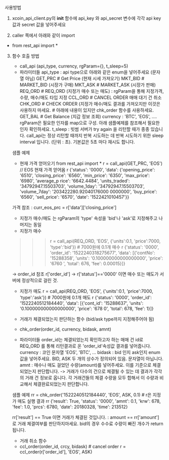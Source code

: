 ﻿사용방법


1) xcoin_api_client.py의 __init__ 함수에 api_key 와 api_secret 변수에 각각 api key값과 secret 값을 넣어주세요

2) caller 쪽에서 아래와 같이 import
 - from rest_api import *
 
3) 함수 호출 방법 
	- call_api (api_type, currency, rgParam={}, t_sleep=5)
	- 파라미터들
		api_type : api type으로 아래와 같은 enum을 넣어주세요 (문자열 아님)
			GET_PRC		# Get Price (현재 시세 가져오기)
			MKT_BID		# MARKET_BID (시장가 구매)
			MKT_ASK		# MARKET_ASK (시장가 판매)
			REQ_ORD		# REQ_ORD	 (지정가 매수 또는 매도) : rgParam을 통해 지정가격, 수량, 매수/매도 타입 지정
			CCL_ORD		# CANCEL ORDER  매매 대기 건 취소
			CHK_ORD		# CHECK ORDER (지정가 매수/매도 결과를 가져오지만 이것은 사용하지 마세요. 
						# 아래에 내용이 있지만 chk_order 함수를 사용하세요. 
			GET_BAL		# Get Balance (지갑 정보 조회)
		currency : 'BTC', 'EOS', ....
		rgParam은 필요한 인자를 map으로 구성. 아래 샘플예제를 참조해서 필요한 인자 확인하세요.
		t_sleep : 빗썸 서버가 try again 을 리턴할 때가 종종 있습니다.  call_api는 정상 리턴할 때까지 반복 시도하는 데 
				  반복 시도하기 위한 sleep interval 입니다. (단위 : 초). 기본값은 5초 마다 재시도 합니다.

	샘플 예제
	- 현재 가격 얻어오기
	from rest_api import *
	r = call_api(GET_PRC, 'EOS')		// EOS 현재 가격 얻어옴
	r
	{'status': '0000', 'data': {'opening_price': '6510', 'closing_price': '6560', 'min_price': '6350', 'max_price': '6980', 'average_p
	rice': '6642.4484', 'units_traded': '34792947.15503703', 'volume_1day': '34792947.15503703', 'volume_7day': '203422280.92040176000
	0000000', 'buy_price': '6560', 'sell_price': '6570', 'date': '1522421010457'}}

	가격 참조 : curr_eos_prc =  r['data']['closing_price']

	- 지정가 매수/매도 는 rgParam의 'type' 속성을 'bid'나 'ask'로 지정해주고 나머지는 동일
	- 지정가 매수
	>>> r = call_api(REQ_ORD, 'EOS', {'units':0.1, 'price':7000, 'type':'bid'})		# 7000원에 0.1개 매수 
	>>> r
	{'status': '0000', 'order_id': '1522240318275677', 'data': [{'contNo': '15288358', 'units': '0.100000000000000000', 'price': '6760
	', 'total': 676, 'fee': 0.00015}]}

	-> order_id 참조 r['order_id']
	-> r['status']=='0000' 이면 매수 또는 매도가 서버에 정상적으로 걸린 것.
	
	- 지정가 매도
	r = call_api(REQ_ORD, 'EOS', {'units':0.1, 'price':7000, 'type':'ask'})		# 7000원에 0.1개 매도 
	r
	{'status': '0000', 'order_id': '1522240512184440', 'data': [{'cont_id': '15288637', 'units': '0.100000000000000000', 'price': '678
	0', 'total': 678, 'fee': 1}]}
	

	- 거래가 체결되었는지 판단하는 함수 (bid/ask type까지 지정해주어야 됨)
	- chk_order(order_id, currency, bidask, amnt)
	- 파라미터들
		order_id는 체결되었는지 확인하고자 하는 매매 건 id로 REQ_ORD 를 통해 리턴결과로 온 'order_id'속성값 결과를 넣어줍니다.
		currency : 코인 문자열 'EOS', 'BTC', ...
		bidask :  bid 인지 ask인지 enum 값을 넣어주세요. BID, ASK   두 개의 상수가 정의되어 있음. 문자열이 아닙니다.
		amnt   :  매수나 매도 걸었던 수량(amount)를 넣어주세요. 이를 기준으로 체결되었는지 판단합니다. 
		  -> 거래가 다수의 건으로 체결될 수 있는 데 결과가 각각의 거래 건 정보로 옵니다. 각 거래건들의 체결 수량을 모두 합해서
		     이 수량과 비교해서 체결완료되었는지 판단합니다. 

	샘플 예제
	rr = chk_order('1522240512184440', 'EOS', ASK, 0.1)	# r은 지정가 매도 실행 결과
	rr
	{'result': True, 'status': '0000', 'amnt': 0.1, 'krw': 678, 'fee': 1.0, 'prcs': 6780, 'date': 20180328, 'time': 213512}

	rr['result'] == True 이면 거래가 체결된 것입니다.
	 : amount == rr['amount'] 로 거래 체결여부를 판단하지마세요. bid의 경우 수수료 수량이 빠진 개수가 return 됩니다.
	
	- 거래 취소 함수
	- ccl_order(order_id, crcy, bidask)		# cancel order
	r = ccl_order(r['order_id'], 'EOS', ASK)
	
	
